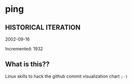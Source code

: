 # ping

## HISTORICAL ITERATION
2002-09-16

Incremented: 1932

## What is this?? 
Linux skills to hack the github commit visualization chart `;-)`
